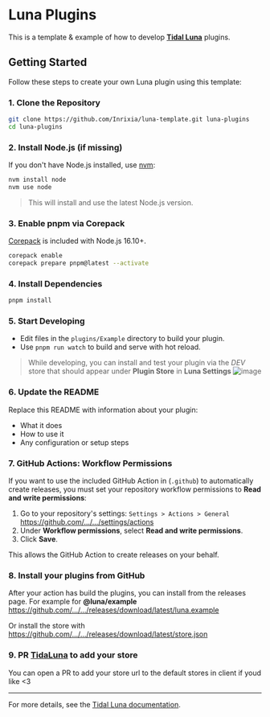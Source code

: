 # Luna Plugins

This is a template & example of how to develop **[Tidal Luna](https://github.com/Inrixia/TidaLuna)** plugins.

## Getting Started

Follow these steps to create your own Luna plugin using this template:

### 1. Clone the Repository

```sh
git clone https://github.com/Inrixia/luna-template.git luna-plugins
cd luna-plugins
```

### 2. Install Node.js (if missing)

If you don't have Node.js installed, use [nvm](https://github.com/nvm-sh/nvm):

```sh
nvm install node
nvm use node
```

> This will install and use the latest Node.js version.

### 3. Enable pnpm via Corepack

[Corepack](https://nodejs.org/api/corepack.html) is included with Node.js 16.10+.

```sh
corepack enable
corepack prepare pnpm@latest --activate
```

### 4. Install Dependencies

```sh
pnpm install
```

### 5. Start Developing

- Edit files in the `plugins/Example` directory to build your plugin.
- Use `pnpm run watch` to build and serve with hot reload.

> While developing, you can install and test your plugin via the _DEV_ store that should appear under **Plugin Store** in **Luna Settings**
> ![image](https://github.com/user-attachments/assets/c159bf00-6feb-41c8-8884-3d9e63070c19)

### 6. Update the README

Replace this README with information about your plugin:

- What it does
- How to use it
- Any configuration or setup steps

### 7. GitHub Actions: Workflow Permissions

If you want to use the included GitHub Action in (`.github`) to automatically create releases, you must set your repository workflow permissions to **Read and write permissions**:

1. Go to your repository's settings: `Settings > Actions > General` https://github.com/.../.../settings/actions
1. Under **Workflow permissions**, select **Read and write permissions**.
1. Click **Save**.

This allows the GitHub Action to create releases on your behalf.

### 8. Install your plugins from GitHub

After your action has build the plugins, you can install from the releases page.
For example for **@luna/example**  
https://github.com/.../.../releases/download/latest/luna.example

Or install the store with
https://github.com/.../.../releases/download/latest/store.json

### 9. PR [TidaLuna](https://github.com/Inrixia/TidaLuna) to add your store

You can open a PR to add your store url to the default stores in client if youd like <3

---

For more details, see the [Tidal Luna documentation](https://github.com/Inrixia/TidaLuna).
